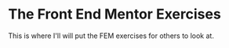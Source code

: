 # The Front End Mentor Exercises

This is where I'll will put the FEM exercises for others to look at.